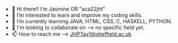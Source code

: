 - 👋 Hi there!! I’m Jasmine OR "aca22jht"
- 👀 I’m interested to learn and improve my coding skills.
- 🌱 I’m currently learning JAVA, HTML, CSS, C, HASKELL, PYTHON.
- 💞️ I'm looking to collaborate on --> no specific field yet.
- 📫 How to reach me --> JHPTay1@sheffield.ac.uk

<!---
aca22jht/aca22jht is a ✨ special ✨ repository because its `README.md` (this file) appears on your GitHub profile.
You can click the Preview link to take a look at your changes.
--->
